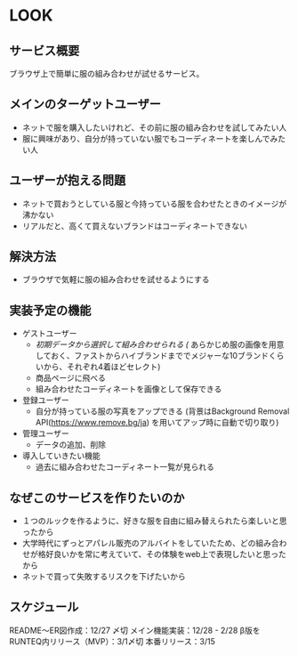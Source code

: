 # LOOK

## サービス概要
ブラウザ上で簡単に服の組み合わせが試せるサービス。

## メインのターゲットユーザー
- ネットで服を購入したいけれど、その前に服の組み合わせを試してみたい人
- 服に興味があり、自分が持っていない服でもコーディネートを楽しんでみたい人

## ユーザーが抱える問題
- ネットで買おうとしている服と今持っている服を合わせたときのイメージが沸かない
- リアルだと、高くて買えないブランドはコーディネートできない

## 解決方法
- ブラウザで気軽に服の組み合わせを試せるようにする

## 実装予定の機能
- ゲストユーザー
    - *初期データから選択して組み合わせられる
    (* あらかじめ服の画像を用意しておく、ファストからハイブランドまででメジャーな10ブランドくらいから、それぞれ4着ほどセレクト)
    - 商品ページに飛べる
    - 組み合わせたコーディネートを画像として保存できる
- 登録ユーザー
    - 自分が持っている服の写真をアップできる
    (背景はBackground Removal API(https://www.remove.bg/ja) を用いてアップ時に自動で切り取り)
- 管理ユーザー
    - データの追加、削除
- 導入していきたい機能
    - 過去に組み合わせたコーディネート一覧が見られる
## なぜこのサービスを作りたいのか
- １つのルックを作るように、好きな服を自由に組み替えられたら楽しいと思ったから
- 大学時代にずっとアパレル販売のアルバイトをしていたため、どの組み合わせが格好良いかを常に考えていて、その体験をweb上で表現したいと思ったから
- ネットで買って失敗するリスクを下げたいから

## スケジュール
README〜ER図作成：12/27 〆切
メイン機能実装：12/28 - 2/28
β版をRUNTEQ内リリース（MVP）：3/1〆切
本番リリース：3/15
